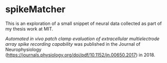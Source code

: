 # spikeMatcher

This is an exploration of a small snippet of neural data collected as part of my thesis work at MIT.

_Automated in vivo patch clamp evaluation of extracellular multielectrode array spike recording capability_ was published in the Journal of Neurophysiology (https://journals.physiology.org/doi/pdf/10.1152/jn.00650.2017) in 2018.
